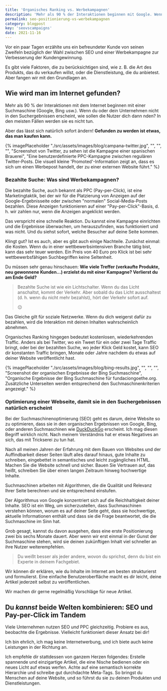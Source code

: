 ```yaml
---
title: 'Organisches Ranking vs. Werbekampagnen'
description: 'Mehr als 90 % der Interaktionen beginnen mit Google. Wenn dein Unternehmen nicht in den Suchergebnissen erscheint, wie sollen die Nutzer dich dann finden?'
permalink: seo-positionierung-vs-werbekampagnen
category: blogpost
key: 'seovscampaigns'
date: 2021-11-16
---
```


Vor ein paar Tagen erzählte uns ein befreundeter Kunde von seinen Zweifeln bezüglich der Wahl zwischen SEO und einer Werbekampagne zur Verbesserung der Kundengewinnung.

Es gibt viele Faktoren, die zu berücksichtigen sind, wie z. B. die Art des Produkts, das du verkaufen willst, oder die Dienstleistung, die du anbietest. Aber fangen wir mit den Grundlagen an.

## Wie wird man im Internet gefunden?

Mehr als 90 % der Interaktionen mit dem Internet beginnen mit einer Suchmaschine (Google, Bing usw.). Wenn du oder dein Unternehmen nicht in den Suchergebnissen erscheint, wie sollen die Nutzer dich dann nden? In den meisten Fällen werden sie es nicht tun.

Aber das lässt sich natürlich sofort ändern! **Gefunden zu werden ist etwas, das man kaufen kann.**

{% imagePlaceholder "./src/assets/images/blog/campana-twitter.jpg", "", "", "", "Screenshot von Twitter, zu sehen ist die Kampagne einer spanischen Brauerei", "Eine benutzerdefinierte PPC-Kampagne zwischen regulären Twitter-Posts. Die visuell kleine 'Promoted'-Information zeigt an, dass es sich um einen Werbepost handelt, der zu einer externen Website führt." %}

### Bezahlte Suche: Was sind Werbekampagnen?

Die bezahlte Suche, auch bekannt als PPC (Pay-per-Click), ist eine Marketingtaktik, bei der wir für die Platzierung von Anzeigen auf der Google-Ergebnisseite oder zwischen "normalen" Social-Media-Posts bezahlen. Diese Anzeigen funktionieren auf einer "Pay-per-Click"-Basis, d. h. wir zahlen nur, wenn die Anzeigen angeklickt werden.

Das verspricht eine schnelle Reaktion. Du kannst eine Kampagne einrichten und die Ergebnisse überwachen, um herauszufinden, was funktioniert und was nicht. Und du siehst sofort, welche Besucher auf deine Seite kommen.

Klingt gut? Ist es auch, aber es gibt auch einige Nachteile. Zunächst einmal: die Kosten. Wenn du in einer wettbewerbsintensiven Branche tätig bist, kann das sehr teuer werden. Ein Preis von 40 Euro pro Klick ist bei sehr wettbewerbsfähigen Suchbegriffen keine Seltenheit.

Du müssen sehr genau hinschauen:
**Wie viele Treffer (verkaufte Produkte, neu gewonnene Kunden...) erzielst du mit einer Kampagne? Verlierst du am Ende Geld?**

> Bezahlte Suche ist wie ein Lichtschalter. Wenn du das Licht anschaltst, kommt der Verkehr. Aber sobald du das Licht ausschaltest (d. h. wenn du nicht mehr bezahlst), hört der Verkehr sofort auf.
>
> 😐

Das Gleiche gilt für soziale Netzwerke. Wenn du dich weigerst dafür zu bezahlen, wird die Interaktion mit deinen Inhalten wahrscheinlich abnehmen.

Organisches Ranking hingegen bedeutet kostenlosen, wiederkehrenden Traffic. Anders als bei Twitter, wo ein Tweet für ein oder zwei Tage Traffic bringt, oder bei der bezahlten Suche, wo jeder Klick Geld kostet, kann SEO dir konstanten Traffic bringen, Monate oder Jahre nachdem du etwas auf deiner Website veröffentlicht hast.

{% imagePlaceholder "./src/assets/images/blog/bing-results.jpg", "", "", "", "Screenshot der organischen Ergebnisse der Bing Suchmaschine", "Organische Ergebnisse der Bing Suchmaschine für fundaciongoethe.org. Zusätzliche Unterseiten werden entsprechend den Suchmaschinenkriterien angezeigt." %}

### Optimierung einer Webseite, damit sie in den Suchergebnissen natürlich erscheint

Bei der Suchmaschinenoptimierung (SEO) geht es darum, deine Website so zu optimieren, dass sie in den organischen Ergebnissen von Google, Bing, oder anderen Suchmaschinen wie [DuckDuckGo](https://duckduckgo.com/) erscheint. Ich mag diesen Begriff wirklich nicht. Nach meinem Verständnis hat er etwas Negatives an sich, das mit Trickserei zu tun hat.

Nach all meinen Jahren der Erfahrung mit dem Bauen von Websites und der Auffindbarkeit dieser Seiten läuft alles darauf hinaus, gute Inhalte zu schreiben, eingebettet in semantisches und leicht zugängliches HTML. Machen Sie die Website schnell und sicher. Bauen Sie Vertrauen auf, das heißt, schreiben Sie über einen langen Zeitraum hinweg hochwertige Inhalte.

Suchmaschinen arbeiten mit Algorithmen, die die Qualität und Relevanz Ihrer Seite berechnen und sie entsprechend einstufen.

Der Algorithmus von Google konzentriert sich auf die Reichhaltigkeit deiner Inhalte. SEO ist ein Weg, um sicherzustellen, dass Suchmaschinen verstehen können, worum es auf deiner Seite geht, dass sie hochwertige, aktuelle Informationen enthält und dass sie die Frage beantwortet, die die Suchmaschine im Sinn hat.

Grob gesagt, kannst du davon ausgehen, dass eine erste Positionierung zwei bis sechs Monate dauert. Aber wenn wir erst einmal in der Gunst der Suchmaschine stehen, wird sie deinen zukünftigen Inhalt viel schneller an ihre Nutzer weiterempfehlen.

> Du weißt besser als jeder andere, wovon du sprichst, denn du bist ein Experte in deinem Fachgebiet.

Wir können dir erklären, wie du Inhalte im Internet am besten strukturierst und formulierst. Eine einfache Benutzeroberfläche macht es dir leicht, deine Artikel jederzeit selbst zu veröffentlichen.

Wir machen dir gerne regelmäßig Vorschläge für neue Artikel.

## Du _kannst_ beide Welten kombinieren: SEO und Pay-per-Click im Tandem

Viele Unternehmen nutzen SEO _und_ PPC gleichzeitig. Probiere es aus, beobachte die Ergebnisse. Vielleicht funktioniert dieser Ansatz bei dir!

Ich bin ehrlich, ich mag keine Internetwerbung, und ich biete auch keine Leistungen in der Richtung an.

Ich empfehle dir stattdessen von ganzem Herzen folgendes: Erstelle spannende und einzigartige Artikel, die eine Nische bedienen oder ein neues Licht auf etwas werfen. Achte auf eine semantisch korrekte Hierarchie und schreibe gut durchdachte Meta-Tags. So bringst du Menschen auf deine Website, und so führst du sie zu deinen Produkten und Dienstleistungen.

